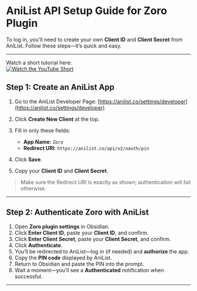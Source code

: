 # AniList API Setup Guide for Zoro Plugin

To log in, you'll need to create your own **Client ID** and **Client Secret** from AniList. Follow these steps—it’s quick and easy.

---

Watch a short tutorial here:  
[![Watch the YouTube Short](https://img.youtube.com/vi/1ZJzQomOBQA/0.jpg)](https://youtube.com/shorts/1ZJzQomOBQA)

## Step 1: Create an AniList App

1. Go to the AniList Developer Page: [https://anilist.co/settings/developer](https://anilist.co/settings/developer)  
2. Click **Create New Client** at the top.  
3. Fill in only these fields:  
   - **App Name**: `Zoro`  
   - **Redirect URI**: `https://anilist.co/api/v2/oauth/pin` 
  
4. Click **Save**.  
5. Copy your **Client ID** and **Client Secret**.

>Make sure the Redirect URI is exactly as shown; authentication will fail otherwise.

---

## Step 2: Authenticate Zoro with AniList

1. Open **Zoro plugin settings** in Obsidian.  
2. Click **Enter Client ID**, paste your **Client ID**, and confirm.  
3. Click **Enter Client Secret**, paste your **Client Secret**, and confirm.  
4. Click **Authenticate**.  
5. You’ll be redirected to AniList—log in (if needed) and **authorize** the app.  
6. Copy the **PIN code** displayed by AniList.  
7. Return to Obsidian and paste the PIN into the prompt.  
8. Wait a moment—you’ll see a  **Authenticated** notification when successful.

---
